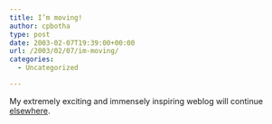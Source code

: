 ```yaml
---
title: I’m moving!
author: cpbotha
type: post
date: 2003-02-07T19:39:00+00:00
url: /2003/02/07/im-moving/
categories:
  - Uncategorized

---
```

My extremely exciting and immensely inspiring weblog will continue [elsewhere][1].

 [1]: http://cpbotha.net/weblogs/cpbotha/